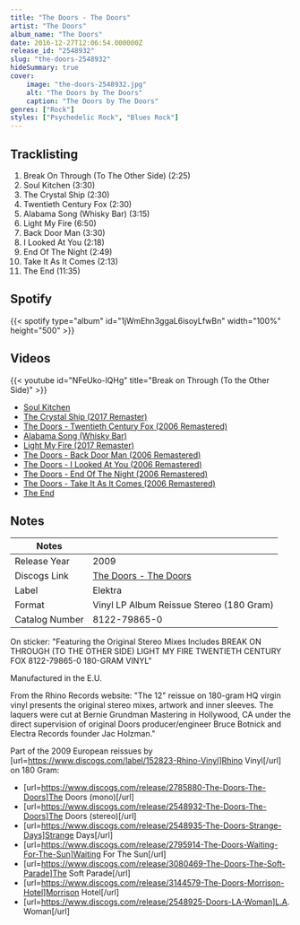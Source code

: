 ```yaml
---
title: "The Doors - The Doors"
artist: "The Doors"
album_name: "The Doors"
date: 2016-12-27T12:06:54.000000Z
release_id: "2548932"
slug: "the-doors-2548932"
hideSummary: true
cover:
    image: "the-doors-2548932.jpg"
    alt: "The Doors by The Doors"
    caption: "The Doors by The Doors"
genres: ["Rock"]
styles: ["Psychedelic Rock", "Blues Rock"]
---
```


## Tracklisting
1. Break On Through (To The Other Side) (2:25)
2. Soul Kitchen (3:30)
3. The Crystal Ship (2:30)
4. Twentieth Century Fox (2:30)
5. Alabama Song (Whisky Bar) (3:15)
6. Light My Fire (6:50)
7. Back Door Man (3:30)
8. I Looked At You (2:18)
9. End Of The Night (2:49)
10. Take It As It Comes (2:13)
11. The End (11:35)


## Spotify
{{< spotify type="album" id="1jWmEhn3ggaL6isoyLfwBn" width="100%" height="500" >}}



## Videos
{{< youtube id="NFeUko-lQHg" title="Break on Through (To the Other Side)" >}}
- [Soul Kitchen](https://www.youtube.com/watch?v=kLbfviLC09k)
- [The Crystal Ship (2017 Remaster)](https://www.youtube.com/watch?v=rbulIrN4scs)
- [The Doors - Twentieth Century Fox (2006 Remastered)](https://www.youtube.com/watch?v=fJgy9LCNRHs)
- [Alabama Song (Whisky Bar)](https://www.youtube.com/watch?v=nbtEkZIvMAg)
- [Light My Fire (2017 Remaster)](https://www.youtube.com/watch?v=qoX6AKuYWL8)
- [The Doors - Back Door Man (2006 Remastered)](https://www.youtube.com/watch?v=uk_ilymWo4s)
- [The Doors - I Looked At You (2006 Remastered)](https://www.youtube.com/watch?v=coCTVLzExSc)
- [The Doors - End Of The Night (2006 Remastered)](https://www.youtube.com/watch?v=OjY3nfvkJ0Y)
- [The Doors - Take It As It Comes (2006 Remastered)](https://www.youtube.com/watch?v=MI_RVIl4ZsA)
- [The End](https://www.youtube.com/watch?v=BXqPNlng6uI)

## Notes
| Notes          |             |
| ---------------| ----------- |
| Release Year   | 2009 |
| Discogs Link   | [The Doors - The Doors](https://www.discogs.com/release/2548932-The-Doors-The-Doors) |
| Label          | Elektra |
| Format         | Vinyl LP Album Reissue Stereo (180 Gram) |
| Catalog Number | 8122-79865-0 |

On sticker:
"Featuring the Original Stereo Mixes
Includes
BREAK ON THROUGH (TO THE OTHER SIDE)
LIGHT MY FIRE
TWENTIETH CENTURY FOX
8122-79865-0
180-GRAM VINYL"

Manufactured in the E.U.

From the Rhino Records website: "The 12" reissue on 180-gram HQ virgin vinyl presents the original stereo mixes, artwork and inner sleeves. The laquers were cut at Bernie Grundman Mastering in Hollywood, CA under the direct supervision of original Doors producer/engineer Bruce Botnick and Electra Records founder Jac Holzman."

Part of the 2009 European reissues by [url=https://www.discogs.com/label/152823-Rhino-Vinyl]Rhino Vinyl[/url] on 180 Gram:
- [url=https://www.discogs.com/release/2785880-The-Doors-The-Doors]The Doors (mono)[/url]
- [url=https://www.discogs.com/release/2548932-The-Doors-The-Doors]The Doors (stereo)[/url]
- [url=https://www.discogs.com/release/2548935-The-Doors-Strange-Days]Strange Days[/url]
- [url=https://www.discogs.com/release/2795914-The-Doors-Waiting-For-The-Sun]Waiting For The Sun[/url]
- [url=https://www.discogs.com/release/3080469-The-Doors-The-Soft-Parade]The Soft Parade[/url]
- [url=https://www.discogs.com/release/3144579-The-Doors-Morrison-Hotel]Morrison Hotel[/url]
- [url=https://www.discogs.com/release/2548925-Doors-LA-Woman]L.A. Woman[/url]

